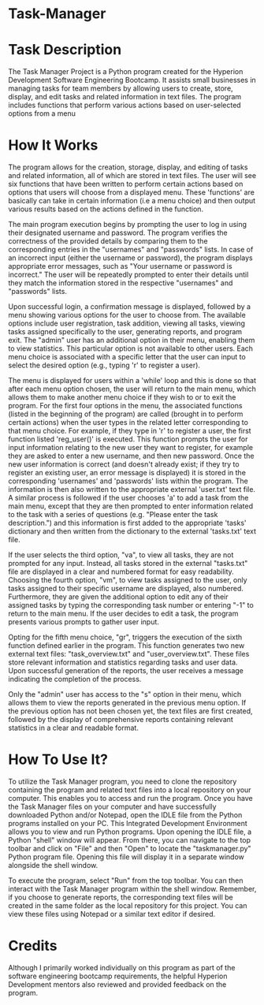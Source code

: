 # Task-Manager

# Task Description
The Task Manager Project is a Python program created for the Hyperion Development Software Engineering Bootcamp. It assists small businesses in managing tasks for team members by allowing users to create, store, display, and edit tasks and related information in text files. The program includes functions that perform various actions based on user-selected options from a menu

# How It Works
The program allows for the creation, storage, display, and editing of tasks and related information, all of which are stored in text files.
The user will see six functions that have been written to perform certain actions based on options that users will choose from a displayed menu. These 'functions' are basically can take in certain information (i.e a menu choice) and then output various results based on the actions defined in the function.

The main program execution begins by prompting the user to log in using their designated username and password. The program verifies the correctness of the provided details by comparing them to the corresponding entries in the "usernames" and "passwords" lists. In case of an incorrect input (either the username or password), the program displays appropriate error messages, such as "Your username or password is incorrect." The user will be repeatedly prompted to enter their details until they match the information stored in the respective "usernames" and "passwords" lists.

Upon successful login, a confirmation message is displayed, followed by a menu showing various options for the user to choose from. The available options include user registration, task addition, viewing all tasks, viewing tasks assigned specifically to the user, generating reports, and program exit. The "admin" user has an additional option in their menu, enabling them to view statistics. This particular option is not available to other users. Each menu choice is associated with a specific letter that the user can input to select the desired option (e.g., typing 'r' to register a user).

The menu is displayed for users within a 'while' loop and this is done so that after each menu option chosen, the user will return to the main menu, which allows them to make another menu choice if they wish to or to exit the program. For the first four options in the menu, the associated functions (listed in the beginning of the program) are called (brought in to perform certain actions) when the user types in the related letter corresponding to that menu choice. For example, if they type in 'r' to register a user, the first function listed 'reg_user()' is executed. This function prompts the user for input information relating to the new user they want to register, for example they are asked to enter a new username, and then new password. Once the new user information is correct (and doesn't already exist; if they try to register an existing user, an error message is displayed) it is stored in the corresponding 'usernames' and 'passwords' lists within the program. The information is then also written to the appropriate external 'user.txt' text file. A similar process is followed if the user chooses 'a' to add a task from the main menu, except that they are then prompted to enter information related to the task with a series of questions (e.g. "Please enter the task description.") and this information is first added to the appropriate 'tasks' dictionary and then written from the dictionary to the external 'tasks.txt' text file.

If the user selects the third option, "va", to view all tasks, they are not prompted for any input. Instead, all tasks stored in the external "tasks.txt" file are displayed in a clear and numbered format for easy readability. Choosing the fourth option, "vm", to view tasks assigned to the user, only tasks assigned to their specific username are displayed, also numbered. Furthermore, they are given the additional option to edit any of their assigned tasks by typing the corresponding task number or entering "-1" to return to the main menu. If the user decides to edit a task, the program presents various prompts to gather user input.

Opting for the fifth menu choice, "gr", triggers the execution of the sixth function defined earlier in the program. This function generates two new external text files: "task_overview.txt" and "user_overview.txt". These files store relevant information and statistics regarding tasks and user data. Upon successful generation of the reports, the user receives a message indicating the completion of the process.

Only the "admin" user has access to the "s" option in their menu, which allows them to view the reports generated in the previous menu option. If the previous option has not been chosen yet, the text files are first created, followed by the display of comprehensive reports containing relevant statistics in a clear and readable format.

# How To Use It?
To utilize the Task Manager program, you need to clone the repository containing the program and related text files into a local repository on your computer. This enables you to access and run the program.
Once you have the Task Manager files on your computer and have successfully downloaded Python and/or Notepad, open the IDLE file from the Python programs installed on your PC. This Integrated Development Environment allows you to view and run Python programs. Upon opening the IDLE file, a Python "shell" window will appear. From there, you can navigate to the top toolbar and click on "File" and then "Open" to locate the "taskmanager.py" Python program file. Opening this file will display it in a separate window alongside the shell window.

To execute the program, select "Run" from the top toolbar. You can then interact with the Task Manager program within the shell window. Remember, if you choose to generate reports, the corresponding text files will be created in the same folder as the local repository for this project. You can view these files using Notepad or a similar text editor if desired.

# Credits
Although I primarily worked individually on this program as part of the software engineering bootcamp requirements, the helpful Hyperion Development mentors also reviewed and provided feedback on the program.
